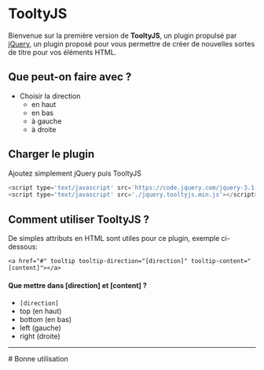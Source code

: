 # TooltyJS
Bienvenue sur la première version de **TooltyJS**, un plugin propulsé par [jQuery](http://jquery.com), un plugin proposé pour vous permettre de créer de nouvelles sortes de titre pour vos éléments HTML.

## Que peut-on faire avec ?
* Choisir la direction
  * en haut
  * en bas
  * à gauche
  * à droite

## Charger le plugin
Ajoutez simplement jQuery puis TooltyJS
```javascript
<script type='text/javascript' src='https://code.jquery.com/jquery-3.1.1.min.js'></script>
<script type='text/javascript' src='./jquery.tooltyjs.min.js'></script>
```

## Comment utiliser TooltyJS ? 
De simples attributs en HTML sont utiles pour ce plugin, exemple ci-dessous:
```
<a href="#" tooltip tooltip-direction="[direction]" tooltip-content="[content]"></a>
```
#### Que mettre dans [direction] et [content] ?
* `[direction]`
 * top (en haut)
 * bottom (en bas)
 * left (gauche)
 * right (droite)
<hr>
# Bonne utilisation
